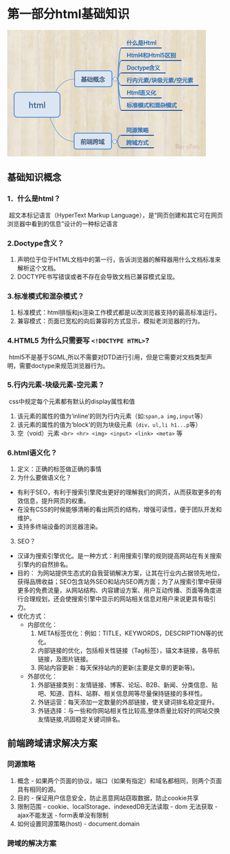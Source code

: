 # 第一部分html基础知识
 
![这是html基础思维导图](https://github.com/MarsPen/-notes-summary/blob/master/images/html.png "这是html基础思维导图")

## 基础知识概念

### 1．什么是html？
  &nbsp;超文本标记语言（HyperText Markup Language），是“网页创建和其它可在网页浏览器中看到的信息”设计的一种标记语言
### 2.Doctype含义？
  1. <!DOCTYPE>声明位于位于HTML文档中的第一行，告诉浏览器的解释器用什么文档标准来解析这个文档。
  2. DOCTYPE书写错误或者不存在会导致文档已兼容模式呈现。
### 3.标准模式和混杂模式？
  1. 标准模式：html排版和js渲染工作模式都是以改浏览器支持的最高标准运行。
  2. 兼容模式：页面已宽松的向后兼容的方式显示，模拟老浏览器的行为。
### 4.HTML5 为什么只需要写 `<!DOCTYPE HTML>`?
  &nbsp;html5不是基于SGML,所以不需要对DTD进行引用，但是它需要对文档类型声明，需要doctype来规范浏览器行为。
### 5.行内元素-块级元素-空元素？
  &nbsp;css中规定每个元素都有默认的display属性和值
  1. 该元素的属性的值为‘inline’的则为行内元素（如:`span,a img,input`等）
  2. 该元素的属性的值为‘block’的则为块级元素（`div，ul,li h1...p`等）
  3. 空（void）元素 `<br> <hr> <img> <input> <link> <meta>` 等
### 6.html语义化？
  1. 定义：正确的标签做正确的事情
  2. 为什么要做语义化？
  -  有利于SEO，有利于搜索引擎爬虫更好的理解我们的网页，从而获取更多的有效信息，提升网页的权重。
  -  在没有CSS的时候能够清晰的看出网页的结构，增强可读性，便于团队开发和维护。
  -  支持多终端设备的浏览器渲染。
  3. SEO？
  - 汉译为搜索引擎优化。是一种方式：利用搜索引擎的规则提高网站在有关搜索引擎内的自然排名。
  - 目的：
    为网站提供生态式的自我营销解决方案，让其在行业内占据领先地位，获得品牌收益；SEO包含站外SEO和站内SEO两方面；为了从搜索引擎中获得更多的免费流量，从网站结构、内容建设方案、用户互动传播、页面等角度进行合理规划，还会使搜索引擎中显示的网站相关信息对用户来说更具有吸引力。
  - 优化方式：   
    - 内部优化：
      1. META标签优化：例如：TITLE，KEYWORDS，DESCRIPTION等的优化。
      2. 内部链接的优化，包括相关性链接（Tag标签），锚文本链接，各导航链接，及图片链接。
      3. 网站内容更新：每天保持站内的更新(主要是文章的更新等)。
    - 外部优化：
      1. 外部链接类别：友情链接、博客、论坛、B2B、新闻、分类信息、贴吧、知道、百科、站群、相关信息网等尽量保持链接的多样性。
      2. 外链运营：每天添加一定数量的外部链接，使关键词排名稳定提升。
      3. 外链选择：与一些和你网站相关性比较高,整体质量比较好的网站交换友情链接,巩固稳定关键词排名。

## 前端跨域请求解决方案

### 同源策略
  1. 概念 
    - 如果两个页面的协议，端口（如果有指定）和域名都相同，则两个页面具有相同的源。
  2. 目的
    -  保证用户信息安全，防止恶意网站窃取数据，防止cookie共享
  3. 限制范围
    -  cookie、localStorage、indexedDB无法读取
    -  dom 无法获取
    -  ajax不能发送
    -  form表单没有限制
  4. 如何设置同源策略(host)
    -  document.domain
### 跨域的解决方案




